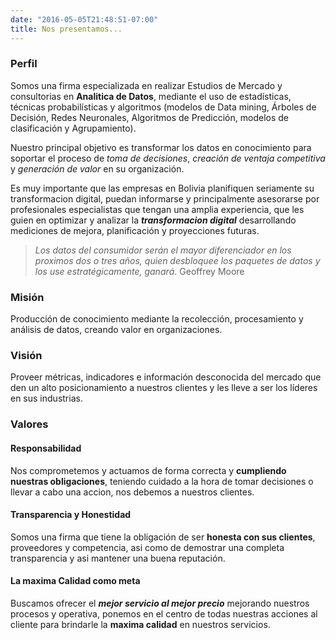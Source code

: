 ```yaml
---
date: "2016-05-05T21:48:51-07:00"
title: Nos presentamos...
---
```


### Perfil
Somos una firma especializada en realizar Estudios de Mercado y consultorias en **Analitica de Datos**, mediante el uso de estadísticas, técnicas probabilísticas y algoritmos (modelos de Data mining, Árboles de Decisión, Redes Neuronales, Algoritmos de Predicción, modelos de clasificación y Agrupamiento). 

Nuestro principal objetivo es transformar los datos en conocimiento para soportar el proceso de _toma de decisiones_, _creación de ventaja competitiva_ y _generación de valor_ en su organización.

Es muy importante que las empresas en Bolivia planifiquen seriamente su transformacion digital, puedan informarse y principalmente asesorarse por profesionales especialistas que tengan una amplia experiencia, que les guien en optimizar y analizar la _**transformacion digital**_ desarrollando mediciones de mejora, planificación y proyecciones futuras.

> _Los datos del consumidor serán el mayor diferenciador en los proximos dos o tres años, quien desbloquee los paquetes de datos y los use estratégicamente, ganará_. Geoffrey Moore


### Misión
Producción de conocimiento mediante la recolección, procesamiento y análisis de datos, creando valor en organizaciones.

### Visión
Proveer métricas, indicadores e información desconocida del mercado que den un alto posicionamiento a nuestros clientes y les lleve a ser los líderes en sus industrias.

### Valores
#### Responsabilidad
Nos comprometemos y actuamos de forma correcta y **cumpliendo nuestras obligaciones**, teniendo cuidado a la hora de tomar decisiones o llevar a cabo una accion, nos debemos a nuestros clientes.

#### Transparencia y Honestidad
Somos una firma que tiene la obligación de ser **honesta con sus clientes**, proveedores y competencia, asi como de demostrar una completa transparencia y asi mantener una buena reputación.

#### La maxima Calidad como meta
Buscamos ofrecer el _**mejor servicio al mejor precio**_ mejorando nuestros procesos y operativa, ponemos en el centro de todas nuestras acciones al cliente para brindarle la **maxima calidad** en nuestros servicios.




